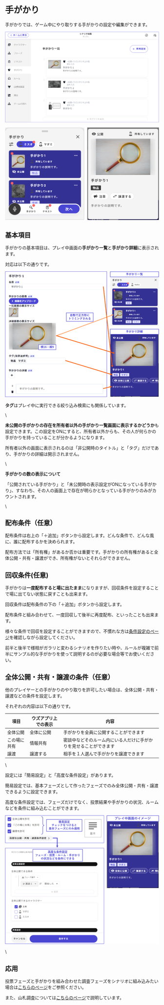 # 手がかり

手がかりでは、ゲーム中にやり取りする手がかりの設定や編集ができます。

![](../../images/clue0.png)

![](../../images/clue1.png)



## 基本項目

手がかりの基本項目は、プレイ中画面の**手がかり一覧**と**手がかり詳細**に表示されます。

対応は以下の通りです。

![](../../images/clue2.png)



**タグ**はプレイ中に実行できる絞り込み検索にも関係しています。

\


**未公開の手がかりの存在を所有者以外の手がかり一覧画面に表示するかどうか**も設定できます。この設定をONにすると、所有者以外からも、その人が何らかの手がかりを持っていることが分かるようになります。

所有者以外の画面に表示されるのは「非公開時のタイトル」と「タグ」だけであり、手がかりの詳細は開示されません。

\


**手がかりの数の表示について**

「公開されている手がかり」と「未公開時の表示設定がONになっている手がかり」、すなわち、その人の画面上で存在が明らかとなっている手がかりのみがカウントされます。

\


## 配布条件（任意）

配布条件は右上の「＋追加」ボタンから設定します。どんな条件で、どんな風に、誰に配布するかを決められます。

配布方法では「所有権」があるか否かは重要です。手がかりの所有権があると全体公開・共有・譲渡ができ、所有権がないとそれらができません。



## 回収条件(任意)

手がかりは**一度配布すると場に出たまま**になりますが、回収条件を設定することで場に出てない状態に戻すことも出来ます。

回収条件は配布条件の下の「＋追加」ボタンから設定します。

配布条件と組み合わせて、一度回収して後半に再度配布、といったことも出来ます。



様々な条件で回収を設定することができますので、不慣れな方は[条件設定のページ](../condition.md)を確認しながら設定してください。

前半と後半で様相がガラリと変わるシナリオを作りたい時や、ルールが複雑で前半にサンプル的な手がかりを使って説明するのが必要な場合等でお使いください。



## 全体公開・共有・譲渡の条件（任意）

他のプレイヤーとの手がかりのやり取りを許可したい場合は、全体公開・共有・譲渡などの条件を設定します。

それぞれの内容は以下の通りです。

| 項目     | ウズアプリ上での表示 | 内容                                |
| ------ | ---------- | --------------------------------- |
| 全体公開   | 全体に公開      | 手がかりを全員に公開することができます               |
| この場に共有 | 情報共有       | 密談中などそのルーム内にいる人だけに手がかりを見せることができます |
| 譲渡     | 譲渡する       | 相手を１人選んで手がかりを譲渡できます               |

\


設定には「簡易設定」と「高度な条件設定」があります。

簡易設定では、基本フェーズとして作ったフェーズでのみ全体公開・共有・譲渡できるように設定できます。

高度な条件設定では、フェーズだけでなく、投票結果や手がかりの状況、ルームなどを条件に組み込むことができます。

![](../../images/clue8.png)

\


## 応用

投票フェーズと手がかりを組み合わせた調査フェーズをシナリオに組み込みたい場合は[こちらのページ](../../advanced/investigation.md)をご参照ください。

また、山札調査については[こちらのページ](decks.md)で説明しています。
